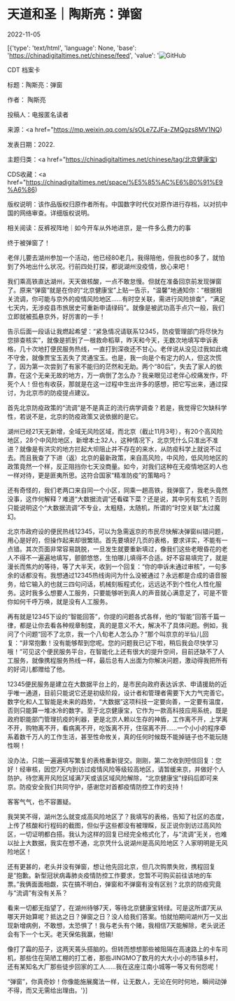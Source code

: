 # 天道和圣｜陶斯亮：弹窗

2022-11-05

[{'type': 'text/html', 'language': None, 'base': 'https://chinadigitaltimes.net/chinese/feed', 'value': '![GitHub](https://chinadigitaltimes.net/chinese/files/2022/11/image-1667644769732.png)

CDT 档案卡

标题：陶斯亮：弹窗

作者： 陶斯亮

投稿人：电报匿名读者

来源：<a href="https://mp.weixin.qq.com/s/sOLe7ZJFa-ZMQgzs8MV1NQ)

发表日期：2022.

主题归类：<a href="https://chinadigitaltimes.net/chinese/tag/北京健康宝)

CDS收藏：<a href="https://chinadigitaltimes.net/space/%E5%85%AC%E6%B0%91%E9%A6%86)

版权说明：该作品版权归原作者所有。中国数字时代仅对原作进行存档，以对抗中国的网络审查。详细版权说明。





相关阅读：反裤衩阵地｜如今开车从外地进京，是一件多么费力的事

终于被弹窗了！

老伴儿要去湖州参加一个活动，他已经80老几，我得陪他，但我也80多了，就怕到了外地出什么状况。行前四处打探，都说湖州没疫情，放心来吧！

我们乘高铁直达湖州，天天做核酸，一点不敢怠慢。但就在准备回京前发现弹窗了。原来“弹窗”就是在你的“北京健康宝”上贴一告示，“温馨”地通知你：“根据相关流调，你可能与京外的疫情风险地区……有时空关联，需进行风险排查”，“满足七天内，无涉疫县市旅居史可重新申请绿码”。就像是被武功高手点穴一般，我们立即就被孤悬京外，好厉害的一手！

告示后面一段话让我燃起希望：“紧急情况请联系12345，防疫管理部门将尽快为您排查核实”，就像是抓到了一根救命稻草，昨天和今天，无数次地填写申诉表格，几十次地打便民服务热线，一直打到深夜还不甘心。老伴说从没见过我如此魂不守舍，就像贾宝玉丟失了灵通宝玉。也是，我一向是个有定力的人，但这次慌了，因为第一次尝到了有家不能归的茫然和无助。两个“80后”，失去了家人的依靠，在这个无亲无故的地方，万一病倒了怎么办？我亲眼见过老伴心绞痛发作，吓死个人！但也有收获，那就是在这一过程中生出许多的感想，把它写出来，通过探讨，为北京市的防疫提点建议。

首先北京防疫政策的“流调”是不是真正的流行病学调查？若是，我觉得它欠缺科学性，若说不是，北京的防疫政策又说依据的是它。

湖州已经21天无新增，全域无风险区域，而北京（截止11月3号），有20个高风险地区，28个中风险地区，新增本土32人，这种情况下，北京凭什么只准出不准进？就像是有洪灾的地方拦起大坝阻止并不存在的来水，从防疫科学上就说不过去。而且我查了下进（返）北京的最新政策，来自高风险，中风险，低风险地区的政策竟然一个样，反正阻挡你七天没商量。如今，对我们这种在无疫情地区的人也一样对待，更是匪夷所思。这符合国家“精准防疫”的策略吗？

还有奇怪的，我们老两口来自同一个小区，同乘一趟高铁，我弹窗了，我老头竟然没事，这作何解释？难道“大数据流调”还看碟下菜？还是说，其中另有玄机？否则只能说明这个“大数据流调”不专业，太粗糙，太随机，所谓的“时空关联”太过魔幻。

北京市政府设的便民热线12345，可以为急需返京的市民尽快解决弹窗纠错问题，用心是好的，但操作起来却很繁琐。首先要填好几页的表格，要求详实，不能有一点错。其次页面非常容易跳脱，一旦发生就要重新填过，像我们这些老眼昏花的老人不得不一遍遍地填写，颤颤悠悠，生怕哪儿填得不合适。好不容易填完了，就是漫长而焦灼的等待，等了大半天，收到一个回复：“你的申诉未通过审核”，一句多余的话都没有。我想通过12345热线询问为什么没被通过？永远都是合成的语音服务，给它输入的也就三四句问话，机械刻板程式化，远远达不到个性化人性化服务。这时我多么想要人工服务，只要能够听到真人的声音就心满意足了，可是不管你如何千呼万唤，就是没有人工服务。

再有就是12345下设的“智能回答”，你提的问题各式各样，他的“智能”回答千篇一律，都是让你去看各种规章制度，真的是意义不大，解决不了具体问题。例如，我问了个问题“回不了北京，我一个八旬老人怎么办？”那个叫京京的半仙儿回复：“非常抱歉！没有能够帮到您呢。您的问题我已记下啦，稍后我会尽快学习哦！”可见这个便民服务平台，在智能化上还有很大的提升空间，目前还缺不了人工服务，就像携程服务热线一样，最后总有人出面为你解决问题，激动得我把所有的好词儿都赠给了他。

12345便民服务是建立在大数据平台上的，是市民向政府表达诉求、申请援助的近乎唯一通道，目前只能说它还是初级阶段，设计者和管理者需要下大力气完善它。数字化和人工智能是未来的趋势，“大数据”这项科技一定要向善，一定要有温度，否则只能算一堆冰冷的数字。至于北京健康宝，它作为一款高科技应用系统，既是政府职能部门管理抗疫的利器，更是北京人赖以生存的神盾，工作离不开，上学离不开，购物离不开，看病离不开，吃饭离不开，住宿离不开……一个小小的程序牵系着数千万人的工作生活，甚至性命攸关，真的任何时候既不能掉链子也不能玩随性啊！

没办法，只能一遍遍填写繁复的表格重新提交。刚刚，第二次收到短信回复：您好！经审核，因您7天内到访过疫情风险等级较高地区，请暂缓来京，并做好个人防护。待您离开风险区域满7天或该区域风险解除，“北京健康宝”绿码后即可来京。防疫安全我们共同守护，感谢您对首都疫情防控工作的支持！

客客气气，也不容置疑。

我哭笑不得，湖州怎么就变成高风险地区了？我填写的表格，告知了社区的态度，上传了核酸和行程码的截图，但似乎这些都没有被理睬，反正说你到访过高风险区，一切证明都白搭。我认为这样的回复已经完全格式化了，与“流调”无关，也难以扯上大数据，我实在想不通，北京凭什么说湖州是高风险地区？人家明明是无风险地区！

还有更甚的，老头并没有弹窗，想让他先回北京，但几次购票失败，携程回复是“抱歉。新型冠状病毒肺炎疫情防控工作要求，您暂不可购买前往该地的车票。”我俩面面相觑，实在搞不明白，弹窗和不弹窗有没有区别？北京的防疫究竟与“流调”有没有关系？

看来一切都无指望了，在湖州待够7天，等待北京健康宝转绿。可是这所谓7天从哪天开始算呢？抵达之日？弹窗之日？没人给我们答案。怕就怕期间湖州万一又出现新增病例，不敢想，太恐惧了！我与老头有个赌，我相信7天能解除，老头说还会有下一个七天。老天保佑我赢，他输!

像打了霜的茄子，这两天蔫头搭脑的。但转而想想那些被阻隔在高速路上的卡车司机，那些住在简陋工棚的打工者，那些JINGMO了数月的大大小小的市镇乡村，还有某知名大厂那些徒步回家的工人……我在这座江南小城等一等又有何怨呢！

“弹窗”，你真奇妙！你像能施展魔法一样，让无数人，无论在何时何地，瞬间动弹不得，而又无需给出理由。'}]